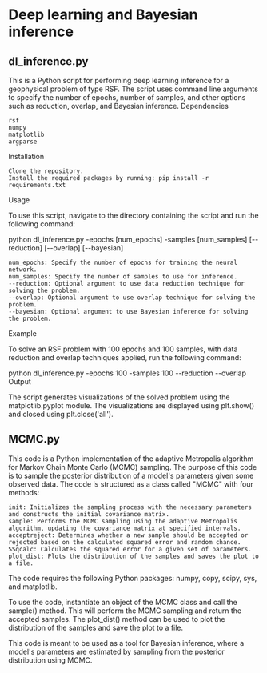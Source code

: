 # Deep learning and Bayesian inference

## dl_inference.py

This is a Python script for performing deep learning inference for a geophysical problem of type RSF. The script uses command line arguments to specify the number of epochs, number of samples, and other options such as reduction, overlap, and Bayesian inference.
Dependencies

    rsf
    numpy
    matplotlib
    argparse

Installation

    Clone the repository.
    Install the required packages by running: pip install -r requirements.txt

Usage

To use this script, navigate to the directory containing the script and run the following command:

python dl_inference.py -epochs [num_epochs] -samples [num_samples] [--reduction] [--overlap] [--bayesian]

    num_epochs: Specify the number of epochs for training the neural network.
    num_samples: Specify the number of samples to use for inference.
    --reduction: Optional argument to use data reduction technique for solving the problem.
    --overlap: Optional argument to use overlap technique for solving the problem.
    --bayesian: Optional argument to use Bayesian inference for solving the problem.

Example

To solve an RSF problem with 100 epochs and 100 samples, with data reduction and overlap techniques applied, run the following command:

python dl_inference.py -epochs 100 -samples 100 --reduction --overlap
Output

The script generates visualizations of the solved problem using the matplotlib.pyplot module. The visualizations are displayed using plt.show() and closed using plt.close('all').

## MCMC.py

This code is a Python implementation of the adaptive Metropolis algorithm for Markov Chain Monte Carlo (MCMC) sampling. The purpose of this code is to sample the posterior distribution of a model's parameters given some observed data. The code is structured as a class called "MCMC" with four methods:

    init: Initializes the sampling process with the necessary parameters and constructs the initial covariance matrix.
    sample: Performs the MCMC sampling using the adaptive Metropolis algorithm, updating the covariance matrix at specified intervals.
    acceptreject: Determines whether a new sample should be accepted or rejected based on the calculated squared error and random chance.
    SSqcalc: Calculates the squared error for a given set of parameters.
    plot_dist: Plots the distribution of the samples and saves the plot to a file.

The code requires the following Python packages: numpy, copy, scipy, sys, and matplotlib.

To use the code, instantiate an object of the MCMC class and call the sample() method. This will perform the MCMC sampling and return the accepted samples. The plot_dist() method can be used to plot the distribution of the samples and save the plot to a file.

This code is meant to be used as a tool for Bayesian inference, where a model's parameters are estimated by sampling from the posterior distribution using MCMC.

